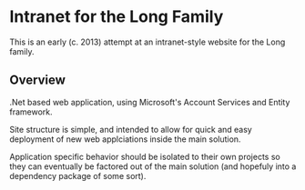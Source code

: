 # Intranet for the Long Family

This is an early (c. 2013) attempt at an intranet-style website
for the Long family.

## Overview

.Net based web application, using Microsoft's Account Services
and Entity framework.

Site structure is simple, and intended to allow for quick and
easy deployment of new web applciations inside the main 
solution.

Application specific behavior should be isolated to their own
projects so they can eventually be factored out of the main
solution (and hopefuly into a dependency package of some sort).